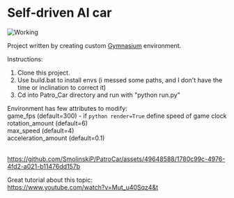 # Self-driven AI car
![Working](https://github.com/SmolinskiP/PatroCar/assets/49648588/1593a9f4-7ad4-4087-99d9-a38efa27e515)

Project written by creating custom [Gymnasium]([https://www.google.com](https://gymnasium.farama.org/)https://gymnasium.farama.org/) environment.

Instructions:
1. Clone this project.
2. Use build.bat to install envs (i messed some paths, and I don't have the time or inclination to correct it)
3. Cd into Patro_Car directory and run with "python run.py"

Environment has few attributes to modify:<br/>
game_fps (default=300) - if ```python render=True``` define speed of game clock<br/>
rotation_amount (default=6)<br/>
max_speed (default=4)<br/>
acceleration_amount (default=0.1)<br/><br/>

https://github.com/SmolinskiP/PatroCar/assets/49648588/1780c99c-4976-4fd2-a021-b11476dd157b

Great tutorial about this topic:<br/>
https://www.youtube.com/watch?v=Mut_u40Sqz4&t
